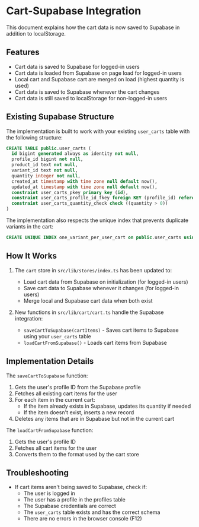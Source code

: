 # Cart-Supabase Integration

This document explains how the cart data is now saved to Supabase in addition to localStorage.

## Features

- Cart data is saved to Supabase for logged-in users
- Cart data is loaded from Supabase on page load for logged-in users
- Local cart and Supabase cart are merged on load (highest quantity is used)
- Cart data is saved to Supabase whenever the cart changes
- Cart data is still saved to localStorage for non-logged-in users

## Existing Supabase Structure

The implementation is built to work with your existing `user_carts` table with the following structure:

```sql
CREATE TABLE public.user_carts (
  id bigint generated always as identity not null,
  profile_id bigint not null,
  product_id text not null,
  variant_id text not null,
  quantity integer not null,
  created_at timestamp with time zone null default now(),
  updated_at timestamp with time zone null default now(),
  constraint user_carts_pkey primary key (id),
  constraint user_carts_profile_id_fkey foreign KEY (profile_id) references profiles (id) on delete CASCADE,
  constraint user_carts_quantity_check check ((quantity > 0))
)
```

The implementation also respects the unique index that prevents duplicate variants in the cart:

```sql
CREATE UNIQUE INDEX one_variant_per_user_cart on public.user_carts using btree (profile_id, variant_id)
```

## How It Works

1. The `cart` store in `src/lib/stores/index.ts` has been updated to:
   - Load cart data from Supabase on initialization (for logged-in users)
   - Save cart data to Supabase whenever it changes (for logged-in users)
   - Merge local and Supabase cart data when both exist

2. New functions in `src/lib/cart/cart.ts` handle the Supabase integration:
   - `saveCartToSupabase(cartItems)` - Saves cart items to Supabase using your `user_carts` table
   - `loadCartFromSupabase()` - Loads cart items from Supabase

## Implementation Details

The `saveCartToSupabase` function:
1. Gets the user's profile ID from the Supabase profile
2. Fetches all existing cart items for the user
3. For each item in the current cart:
   - If the item already exists in Supabase, updates its quantity if needed
   - If the item doesn't exist, inserts a new record
4. Deletes any items that are in Supabase but not in the current cart

The `loadCartFromSupabase` function:
1. Gets the user's profile ID
2. Fetches all cart items for the user
3. Converts them to the format used by the cart store

## Troubleshooting

- If cart items aren't being saved to Supabase, check if:
  - The user is logged in
  - The user has a profile in the profiles table
  - The Supabase credentials are correct
  - The `user_carts` table exists and has the correct schema
  - There are no errors in the browser console (F12)
